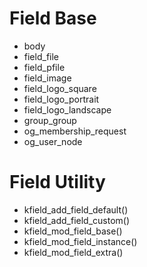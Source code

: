 Field Base
==========
* body
* field_file
* field_pfile
* field_image
* field_logo_square
* field_logo_portrait
* field_logo_landscape
* group_group
* og_membership_request
* og_user_node

Field Utility
=============
* kfield_add_field_default()
* kfield_add_field_custom()
* kfield_mod_field_base()
* kfield_mod_field_instance()
* kfield_mod_field_extra()
